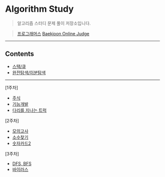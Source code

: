 # Algorithm Study
  > 알고리즘 스터디 문제 풀이 저장소입니다.
  
  > [프로그래머스](https://programmers.co.kr/) 
  > [Baekjoon Online Judge](https://www.acmicpc.net/)
***    

## Contents

* [스택/큐](https://github.com/ki-yungkim/AlgorithmStudy/tree/main/01_stack_queue)
* [완전탐색/이분탐색](https://github.com/ki-yungkim/AlgorithmStudy/tree/main/02_bruteForce_binarySearch)
***

[1주차]
* [주식](https://github.com/ki-yungkim/AlgorithmStudy/tree/main/01_stack_queue/01_stock)
* [기능개발](https://github.com/ki-yungkim/AlgorithmStudy/tree/main/01_stack_queue/02_development)
* [다리를 지나는 트럭](https://github.com/ki-yungkim/AlgorithmStudy/tree/main/01_stack_queue/03_truck)

[2주차]
* [모의고사](https://github.com/ki-yungkim/AlgorithmStudy/tree/main/02_bruteForce_binarySearch/01_mock_test)
* [소수찾기](https://github.com/ki-yungkim/AlgorithmStudy/tree/main/02_bruteForce_binarySearch/02_find_primeNo)
* [숫자카드2](https://github.com/ki-yungkim/AlgorithmStudy/tree/main/02_bruteForce_binarySearch/03_number_card)


[3주차]
* [DFS, BFS](https://github.com/ki-yungkim/AlgorithmStudy/tree/main/03_BFS_DFS/01_DFS_BFS)
* [바이러스](https://github.com/ki-yungkim/AlgorithmStudy/tree/main/03_BFS_DFS/02_virus)